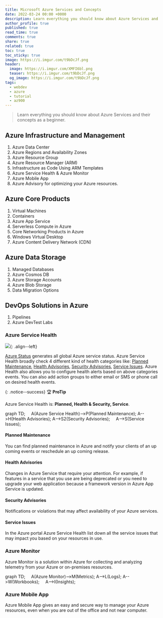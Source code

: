 ```yaml
---
title: Microsoft Azure Services and Concepts
date: 2022-03-24 00:00 +0000
description: Learn everything you should know about Azure Services and concepts as a beginner
author_profile: true
published: true
read_time: true
comments: true
share: true
related: true
toc: true
toc_sticky: true
image: https://i.imgur.com/t9bDcJf.png
header:
  image: https://i.imgur.com/XMFI6bl.png
  teaser: https://i.imgur.com/t9bDcJf.png
  og_image: https://i.imgur.com/t9bDcJf.png
tags:
  - webdev
  - azure
  - tutorial
  - az900
---
```


> Learn everything you should know about Azure Services and their concepts as a beginner.


## Azure Infrastructure and Management 

1. Azure Data Center
2. Azure Regions and Availability Zones
3. Azure Resource Group
4. Azure Resource Manager (ARM)
5. Infrastructure as Code Using ARM Templates
6. Azure Service Health & Azure Monitor
8. Azure Mobile App
9. Azure Advisory for optimizing your Azure resources.

## Azure Core Products 

1. Virtual Machines
2. Containers
3. Azure App Service 
4. Serverless Compute in Azure
5. Core Networking Products in Azure
6. Windows Virtual Desktop
7. Azure Content Delivery Network (CDN)


## Azure Data Storage

1. Managed Databases 
2. Azure Cosmos DB
3. Azure Storage Accounts
4. Azure Blob Storage
5. Data Migration Options

## DevOps Solutions in Azure
1. Pipelines
2. Azure DevTest Labs
   

### Azure Service Health

![](https://imgur.com/Nc5EvmZ.png){: .align--left}

[Azure Status](https://status.azure.com/en-us/status) generates all global Azure service status. Azure Service Health broadly check 4 different kind of health categories like: 
[Planned Maintenance](#planned-maintenance), [Health Advisories](#health-advisories), [Security Advisories](#security-advisories), [Service Issues](#service-issues). Azure Health also allows you to configure health alerts based on above categories events. You can also add action groups to either email or SMS or phone call on desired health events. 


{: .notice--success}
🏆 **ProTip** \
\
Azure Service Health is: **Planned, Health & Security, Service**.


<div class="mermaid">
graph TD;
    A(Azure Service Health)-->P(Planned Maintenance);
    A-->H(Health Advisories);
    A-->S2(Security Advisories);
    A-->S(Service Issues);
</div>


#### Planned Maintenance

You can find planned maintenance in Azure and notify your clients of an up coming events or reschedule an up coming release.

#### Health Advisories

Changes in Azure Service that require your attention. For example, if features in a service that you use are being deprecated or you need to upgrade your web application because a framework version in Azure App Service is updated.

#### Security Advisories

Notifications or violations that may affect availability of your Azure services.

#### Service Issues

In the Azure portal Azure Service Health list down all the service issues that may impact you based on your resources in use.


### Azure Monitor
Azure Monitor is a solution within Azure for collecting and analyzing telemetry from your Azure or on-premises resources. 

<div class="mermaid">
graph TD;
    A(Azure Monitor)-->M(Metrics);
    A-->L(Logs);
    A-->W(Workbooks);
    A-->I(Insights);
</div>

### Azure Mobile App

Azure Mobile App gives an easy and secure way to manage your Azure resources, even when you are out of the office and not near computer.



